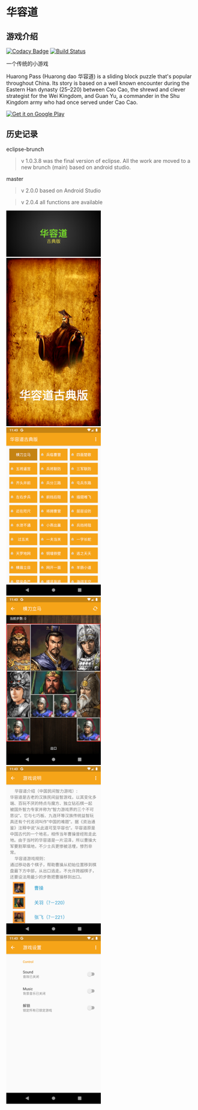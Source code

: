# 华容道

## 游戏介绍

[![Codacy Badge](https://api.codacy.com/project/badge/Grade/b6cb6ac9d7c147859200c8cb3d9935fc)](https://app.codacy.com/manual/whywhom/HuaRongDao?utm_source=github.com&utm_medium=referral&utm_content=whywhom/HuaRongDao&utm_campaign=Badge_Grade_Dashboard)
[![Build Status](https://travis-ci.org/whywhom/HuaRongDao.svg?branch=master)](https://travis-ci.org/whywhom/HuaRongDao)

一个传统的小游戏

Huarong Pass (Huarong dao 华容道) is a sliding block puzzle that's popular throughout China. Its story is based on a well known encounter during the Eastern Han dynasty (25–220) between Cao Cao, the shrewd and clever strategist for the Wei Kingdom, and Guan Yu, a commander in the Shu Kingdom army who had once served under Cao Cao.

[<img src="https://play.google.com/intl/en_us/badges/images/generic/en_badge_web_generic.png"
      alt="Get it on Google Play"
      height="70">](https://play.google.com/store/apps/details?id=com.mammoth.soft.huarongdao)

## 历史记录

eclipse-brunch

>v 1.0.3.8 was the final version of eclipse. All the work are moved to a new brunch (main) based on android studio.

master

>v 2.0.0 based on Android Studio

>v 2.0.4 all functions are available

<img src="screenshot/huarongdao-feature-graphic.png" width="50%"/>
<img src="screenshot/01.png" width="50%"/>
<img src="screenshot/02.png" width="50%"/>
<img src="screenshot/03.png" width="50%"/>
<img src="screenshot/04.png" width="50%"/>
<img src="screenshot/05.png" width="50%"/>
